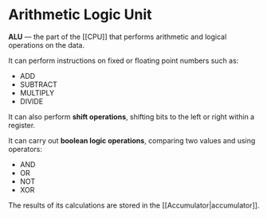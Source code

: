 # Arithmetic Logic Unit
**ALU** — the part of the [[CPU]] that performs arithmetic and logical
operations on the data. 

It can perform instructions on fixed or floating point numbers such as:
 - ADD
 - SUBTRACT
 - MULTIPLY
 - DIVIDE

It can also perform **shift operations**, shifting bits to the left or right
within a register. 

It can carry out **boolean logic operations**, comparing two
values and using operators:
 - AND
 - OR 
 - NOT
 - XOR

The results of its calculations are stored in the [[Accumulator|accumulator]].
